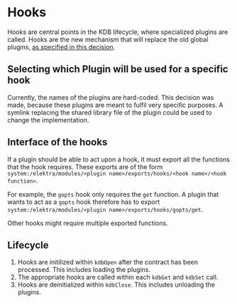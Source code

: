 # Hooks

Hooks are central points in the KDB lifecycle, where specialized plugins are called.
Hooks are the new mechanism that will replace the old global plugins, [as specified in this decision](../decisions/global_plugins.md).

## Selecting which Plugin will be used for a specific hook

Currently, the names of the plugins are hard-coded.
This decision was made, because these plugins are meant to fulfil very specific purposes.
A symlink replacing the shared library file of the plugin could be used to change the implementation.

## Interface of the hooks

If a plugin should be able to act upon a hook, it must export all the functions that the hook requires.
These exports are of the form `system:/elektra/modules/<plugin name>/exports/hooks/<hook name>/<hook function>`.

For example, the `gopts` hook only requires the `get` function. A plugin that wants to act as a `gopts` hook therefore has to export `system:/elektra/modules/<plugin name>/exports/hooks/gopts/get`.

Other hooks might require multiple exported functions.

## Lifecycle

1. Hooks are initilized within `kdbOpen` after the contract has been processed. This includes loading the plugins.
2. The appropriate hooks are called within each `kdbGet` and `kdbSet` call.
3. Hooks are deinitialized within `kdbClose`. This includes unloading the plugins.
